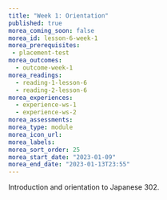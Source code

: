 ```yaml
---
title: "Week 1: Orientation"
published: true
morea_coming_soon: false
morea_id: lesson-6-week-1
morea_prerequisites:
 - placement-test
morea_outcomes:
  - outcome-week-1
morea_readings:
  - reading-1-lesson-6
  - reading-2-lesson-6
morea_experiences:
  - experience-ws-1
  - experience-ws-2
morea_assessments:
morea_type: module
morea_icon_url: 
morea_labels:
morea_sort_order: 25
morea_start_date: "2023-01-09"
morea_end_date: "2023-01-13T23:55"
---
```


Introduction and orientation to Japanese 302.



